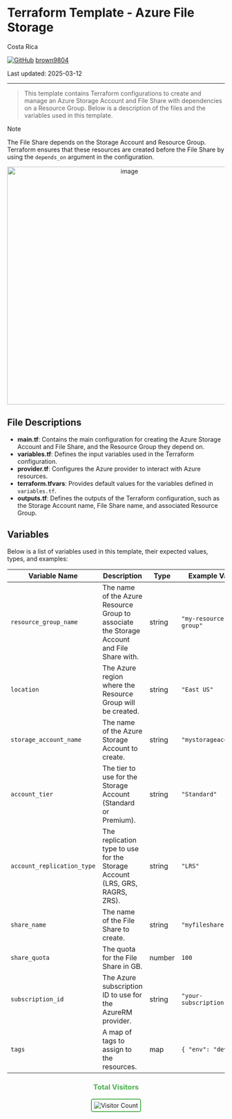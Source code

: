 # Terraform Template - Azure File Storage

Costa Rica

[![GitHub](https://img.shields.io/badge/--181717?logo=github&logoColor=ffffff)](https://github.com/)
[brown9804](https://github.com/brown9804)

Last updated: 2025-03-12

----------

> This template contains Terraform configurations to create and manage an Azure Storage Account and File Share with dependencies on a Resource Group. Below is a description of the files and the variables used in this template.

> [!NOTE]
> The File Share depends on the Storage Account and Resource Group. Terraform ensures that these resources are created before the File Share by using the `depends_on` argument in the configuration.

<p align="center">
    <img width="550" alt="image" src="https://github.com/user-attachments/assets/66b111e1-f84a-4135-8807-48fd9d7ce56e">
</p>

## File Descriptions

- **main.tf**: Contains the main configuration for creating the Azure Storage Account and File Share, and the Resource Group they depend on.
- **variables.tf**: Defines the input variables used in the Terraform configuration.
- **provider.tf**: Configures the Azure provider to interact with Azure resources.
- **terraform.tfvars**: Provides default values for the variables defined in `variables.tf`.
- **outputs.tf**: Defines the outputs of the Terraform configuration, such as the Storage Account name, File Share name, and associated Resource Group.

## Variables

Below is a list of variables used in this template, their expected values, types, and examples:

| Variable Name             | Description                                      | Type   | Example Value         |
|---------------------------|--------------------------------------------------|--------|-----------------------|
| `resource_group_name`     | The name of the Azure Resource Group to associate the Storage Account and File Share with. | string | `"my-resource-group"` |
| `location`                | The Azure region where the Resource Group will be created. | string | `"East US"`           |
| `storage_account_name`    | The name of the Azure Storage Account to create. | string | `"mystorageaccount"`  |
| `account_tier`            | The tier to use for the Storage Account (Standard or Premium). | string | `"Standard"`          |
| `account_replication_type`| The replication type to use for the Storage Account (LRS, GRS, RAGRS, ZRS). | string | `"LRS"`               |
| `share_name`              | The name of the File Share to create.            | string | `"myfileshare"`       |
| `share_quota`             | The quota for the File Share in GB.              | number | `100`                 |
| `subscription_id`         | The Azure subscription ID to use for the AzureRM provider. | string | `"your-subscription-id"` |
| `tags`                    | A map of tags to assign to the resources.        | map    | `{ "env": "dev" }`    |

<div align="center">
  <h3 style="color: #4CAF50;">Total Visitors</h3>
  <img src="https://profile-counter.glitch.me/brown9804/count.svg" alt="Visitor Count" style="border: 2px solid #4CAF50; border-radius: 5px; padding: 5px;"/>
</div>
